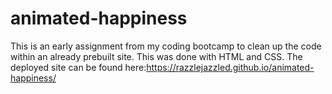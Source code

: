 # animated-happiness
This is an early assignment from my coding bootcamp to clean up the code within an already prebuilt site. This was done with HTML and CSS. 
The deployed site can be found here:https://razzlejazzled.github.io/animated-happiness/
